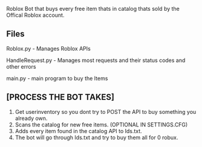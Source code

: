Roblox Bot that buys every free item thats in catalog thats sold by the Offical Roblox account.

## Files
Roblox.py - Manages Roblox APIs

HandleRequest.py - Manages most requests and their status codes and other errors

main.py - main program to buy the Items

## [PROCESS THE BOT TAKES]
1. Get userinventory so you dont try to POST the API to buy something you already own.
2. Scans the catalog for new free items. (OPTIONAL IN SETTINGS.CFG)
3. Adds every item found in the catalog API to Ids.txt.
4. The bot will go through Ids.txt and try to buy them all for 0 robux.


